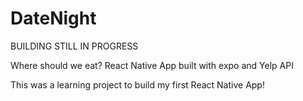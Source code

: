 # DateNight
BUILDING STILL IN PROGRESS

Where should we eat? React Native App built with expo and Yelp API

This was a learning project to build my first React Native App!
